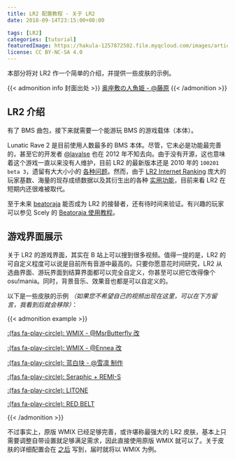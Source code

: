 ```yaml
---
title: LR2 配置教程 - 关于 LR2
date: 2018-09-14T23:15:00+08:00

tags: [LR2]
categories: [tutorial]
featuredImage: https://hakula-1257872502.file.myqcloud.com/images/article-covers/70624369.webp
license: CC BY-NC-SA 4.0
---
```


本部分将对 LR2 作一个简单的介绍，并提供一些皮肤的示例。

<!--more-->

{{< admonition info 封面出处 >}}
[奥座敷の人魚姫 - @藤原](https://www.pixiv.net/artworks/70624369)
{{< /admonition >}}

## LR2 介绍

有了 BMS 曲包，接下来就需要一个能游玩 BMS 的游戏载体（本体）。

Lunatic Rave 2 是目前使用人数最多的 BMS 本体。尽管，它未必是功能最完善的，甚至它的开发者 [@lavalse] 也在 2012 年不知去向。由于没有开源，这也意味着这个游戏一直以来没有人维护，目前 LR2 的最新版本还是 2010 年的 `100201 beta 3`，遗留有大大小小的 [各种问题](../notices)。然而，由于 [LR2 Internet Ranking](../internet-ranking) 庞大的玩家基数、海量的现存成绩数据以及其衍生出的各种 [实用功能](../tools)，目前来看 LR2 在短期内还很难被取代。

至于未来 [beatoraja] 能否成为 LR2 的接替者，还有待时间来验证。有兴趣的玩家可以参见 Scely 的 [Beatoraja 使用教程][beatoraja-guide]。

[@lavalse]: https://twitter.com/lavalse_
[beatoraja]: https://github.com/exch-bms2/beatoraja
[beatoraja-guide]: https://scelym.github.io/post/beatoraja-guide

## 游戏界面展示

关于 LR2 的游戏界面，其实在 B 站上可以搜到很多视频。值得一提的是，LR2 的可自定义程度可以说是目前所有音游中最高的。只要你愿意花时间研究，LR2 从选曲界面、游玩界面到结算界面都可以完全自定义，你甚至可以把它改得像个 osu!mania。同时，背景音乐、效果音也都是可以自定义的。

以下是一些皮肤的示例 *（如果您不希望自己的视频出现在这里，可以在下方留言，我看到后就会移除）*：

{{< admonition example >}}

[:(fas fa-play-circle):  WMIX - @MsrButterfly 改](https://www.bilibili.com/video/BV1Sx411b7uH)

[:(fas fa-play-circle):  WMIX - @Ennea 改](https://www.bilibili.com/video/BV1hs411L7YY)

[:(fas fa-play-circle):  蓝白块 - @雪凛 制作](https://www.bilibili.com/video/BV1d44y1Y7sC)

[:(fas fa-play-circle):  Seraphic + REMI-S](https://www.bilibili.com/video/BV15s411J7oi)

[:(fas fa-play-circle):  LITONE](https://www.bilibili.com/video/BV1Q4411n7gv)

[:(fas fa-play-circle):  RED BELT](https://www.bilibili.com/video/BV1RW411N7yh)

{{< /admonition >}}

不过事实上，原版 WMIX 已经足够完善，或许堪称最强大的 LR2 皮肤，基本上只需要调整自带设置就足够满足需求，因此直接使用原版 WMIX 就可以了。关于皮肤的详细配置会在 [之后](../wmix) 写到，届时就将以 WMIX 为例。
